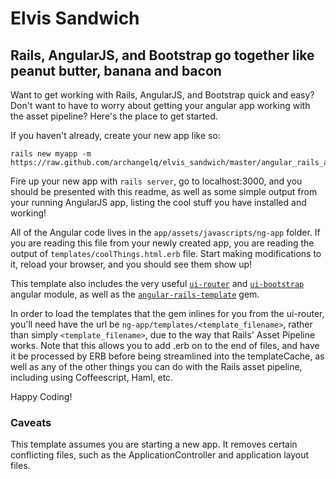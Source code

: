 # Elvis Sandwich #
## Rails, AngularJS, and Bootstrap go together like peanut butter, banana and bacon ##

Want to get working with Rails, AngularJS, and Bootstrap quick and easy? Don't want to have to worry
 about getting your angular app working with the asset pipeline? Here's the place to get started.

If you haven't already, create your new app like so:

```
rails new myapp -m https://raw.github.com/archangelq/elvis_sandwich/master/angular_rails_application_template.rb
```

Fire up your new app with `rails server`, go to localhost:3000, and you should be presented with
 this readme, as well as some simple output from your running AngularJS app, listing the cool stuff
 you have installed and working!

All of the Angular code lives in the `app/assets/javascripts/ng-app` folder.
 If you are reading this file from your newly created app, you are reading the output
 of `templates/coolThings.html.erb` file. Start making modifications to it, reload your browser,
 and you should see them show up!

This template also includes the very useful
[`ui-router`](https://github.com/angular-ui/ui-router) and
[`ui-bootstrap`](http://angular-ui.github.io/bootstrap/) angular module, as well as the
[`angular-rails-template`](https://github.com/dmathieu/angular-rails-templates) gem.

In order to load the templates that the gem inlines for you from the ui-router, you'll
 need have the url be `ng-app/templates/<template_filename>`, rather than simply
 `<template_filename>`, due to the way that Rails' Asset Pipeline works. Note that this
 allows you to add .erb on to the end of files, and have it be processed by ERB before
 being streamlined into the templateCache, as well as any of the other things you can do with
 the Rails asset pipeline, including using Coffeescript, Haml, etc.

Happy Coding!

### Caveats ###
This template assumes you are starting a new app. It removes certain conflicting files,
such as the ApplicationController and application layout files.